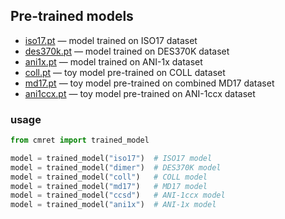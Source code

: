 ## Pre-trained models

* [iso17.pt](iso17.pt) — model trained on ISO17 dataset
* [des370k.pt](des370k.pt) — model trained on DES370K dataset
* [ani1x.pt](ani1x.pt) — model trained on ANI-1x dataset
* [coll.pt](coll.pt) — toy model pre-trained on COLL dataset
* [md17.pt](md17.pt) — toy model pre-trained on combined MD17 dataset
* [ani1ccx.pt](ani1ccx.pt) — toy model pre-trained on ANI-1ccx dataset

### usage
```python
from cmret import trained_model

model = trained_model("iso17")  # ISO17 model
model = trained_model("dimer")  # DES370K model
model = trained_model("coll")   # COLL model
model = trained_model("md17")   # MD17 model
model = trained_model("ccsd")   # ANI-1ccx model
model = trained_model("ani1x")  # ANI-1x model
```